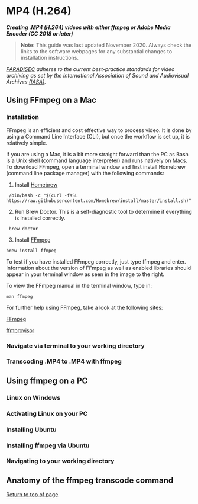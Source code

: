 # MP4 (H.264)

***Creating .MP4 (H.264) videos with either ffmpeg or Adobe Media Encoder (CC 2018 or later)***

>**Note:** This guide was last updated November 2020. Always check the links to the software webpages for any substantial changes to installation instructions.

*[PARADISEC](https://paradisec.org) adheres to the current best-practice standards for video archiving as set by the International Association of Sound and Audiovisual Archives [(IASA)](https://www.iasa-web.org/).*

## Using **FFmpeg** on a Mac

### Installation
FFmpeg is an efficient and cost effective way to process video. It is done by using a Command Line Interface (CLI), but once the workflow is set up, it is relatively simple.

If you are using a Mac, it is a bit more straight forward than the PC as Bash is a Unix shell (command language interpreter) and runs natively on Macs. To download FFmpeg, open a terminal window and first install Homebrew (command line package manager) with the following commands:

1. Install [Homebrew](https://brew.sh/) 

``` /bin/bash -c "$(curl -fsSL https://raw.githubusercontent.com/Homebrew/install/master/install.sh)"```

2. Run Brew Doctor. This is a self-diagnostic tool to determine if everything is installed correctly.

``` brew doctor```

3. Install [FFmpeg](https://ffmpeg.org/)

```brew install ffmpeg```

To test if you have installed FFmpeg correctly, just type ffmpeg and enter. Information about the version of FFmpeg as well as enabled libraries should appear in your terminal window as seen in the image to the right.

To view the FFmpeg manual in the terminal window, type in:

```man ffmpeg```

For further help using FFmpeg, take a look at the following sites:

[FFmpeg](https://ffmpeg.org/ffmpeg.html)

[ffmprovisor](https://amiaopensource.github.io/ffmprovisr/)


### Navigate via terminal to your working directory

### Transcoding .MP4 to .MP4 with **ffmpeg**

## Using **ffmpeg** on a PC

### Linux on Windows

### Activating Linux on your PC

### Installing Ubuntu

### Installing **ffmpeg** via Ubuntu

### Navigating to your working directory

## Anatomy of the **ffmpeg** transcode command


[Return to top of page](https://paradisec-archive.github.io/video_processing-MP4/)
